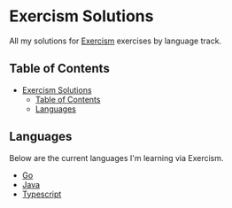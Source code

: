 # Exercism Solutions

All my solutions for [Exercism](https://exercism.org/) exercises by language track.

## Table of Contents

- [Exercism Solutions](#exercism-solutions)
  - [Table of Contents](#table-of-contents)
  - [Languages](#languages)

## Languages

Below are the current languages I'm learning via Exercism.

- [Go](./solutions/go/README.md)
- [Java](./solutions/java/README.md)
- [Typescript](./solutions/typescript/README.md)
